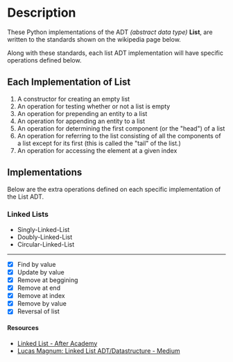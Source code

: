 # Description

These Python implementations of the ADT *(abstract data type)* **List**, are written to the standards shown on the wikipedia page below.

Along with these standards, each list ADT implementation will have specific operations defined below.

## Each Implementation of List

1. A constructor for creating an empty list
2. An operation for testing whether or not a list is empty
3. An operation for prepending an entity to a list
4. An operation for appending an entity to a list
5. An operation for determining the first component (or the "head") of a list
6. An operation for referring to the list consisting of all the components of a list except for its first (this is called the "tail" of the list.)
7. An operation for accessing the element at a given index

## Implementations

Below are the extra operations defined on each specific implementation of the List ADT.

### Linked Lists

- Singly-Linked-List
- Doubly-Linked-List
- Circular-Linked-List

---

- [x] Find by value
- [x] Update by value
- [x] Remove at beggining
- [x] Remove at end
- [x] Remove at index
- [x] Remove by value
- [x] Reversal of list

#### Resources

- [Linked List - After Academy][4]
- [Lucas Magnum: Linked List ADT/Datastructure - Medium][3]

[3]: https://bit.ly/3sKxELR
[4]: https://afteracademy.com/blog/types-of-linked-list-and-operation-on-linked-list
